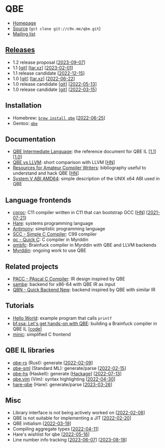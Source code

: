 # QBE

- [Homepage](https://c9x.me/compile/)
- [Source](https://c9x.me/git/qbe.git) (`git clone git://c9x.me/qbe.git`)
- [Mailing list](https://lists.sr.ht/~mpu/qbe)

## [Releases](https://c9x.me/compile/releases.html)

- 1.2 release proposal
  [[2023-09-07](https://lists.sr.ht/~mpu/qbe/%3CZPkmHE9KLohoEohE%40cloudsdale.the-delta.net.eu.org%3E)]
- 1.1
  [[git](https://c9x.me/git/qbe.git/tag/?h=v1.1)]
  [[tar.xz](https://c9x.me/compile/release/qbe-1.1.tar.xz)]
  [[2023-02-01](https://lists.sr.ht/~mpu/qbe/%3Cac12002d-d33a-4324-842c-faa2f7977993%40app.fastmail.com%3E)]
- 1.1 release candidate
  [[2022-12-15](https://lists.sr.ht/~mpu/qbe/%3Ce5ffcde5-937d-4717-8c19-bda3741e8dcf%40app.fastmail.com%3E)]
- 1.0
  [[git](https://c9x.me/git/qbe.git/tag/?h=v1.0)]
  [[tar.xz](https://c9x.me/compile/release/qbe-1.0.tar.xz)]
  [[2022-06-22](https://lists.sr.ht/~mpu/qbe/%3Cca09d158-25a3-4592-b9a2-4b013e4571b5%40www.fastmail.com%3E)]
- 1.0 release candidate
  [[git](https://c9x.me/git/qbe.git/commit/?id=9a3e131cf713f8619705f906caf28c5809708ad0)]
  [[2022-05-13](https://lists.sr.ht/~mpu/qbe/%3Cb9b47bd5-f9c0-450d-9e7d-be6bb8487de1%40www.fastmail.com%3E)]
- 1.0 release candidate
  [[git](https://c9x.me/git/qbe.git/commit/?id=cec9855fa0c8d9566d4c9755ef7677f49634bc60)]
  [[2022-03-15](https://lists.sr.ht/~mpu/qbe/%3C51390118-2d77-4f40-90d5-b5986066ea4a%40www.fastmail.com%3E)]

## Installation

- Homebrew: [`brew install qbe`](https://formulae.brew.sh/formula/qbe)
  [[2022-06-25](https://lists.sr.ht/~mpu/qbe/%3CD1B8B993-3705-41DE-9CC2-34AEC4201E7E%40slashdev.space%3E)]
- Gentoo: [`qbe`](https://packages.gentoo.org/packages/sys-devel/qbe)

## Documentation

- [QBE Intermediate Language](https://c9x.me/compile/doc/il.html): the reference
  document for QBE IL
  [[1.1](https://c9x.me/compile/doc/il-v1.1.html)]
  [[1.0](https://c9x.me/compile/doc/il-v1.0.html)]
- [QBE vs LLVM](https://c9x.me/compile/doc/llvm.html): short comparison with
  LLVM [[HN](https://news.ycombinator.com/item?id=25273907)]
- [Resources for Amateur Compiler Writers](https://c9x.me/compile/bib/):
  bibliography useful to understand and hack QBE [[HN](https://news.ycombinator.com/item?id=26925314)]
- [System V ABI AMD64](https://c9x.me/compile/doc/abi.html): simple description
  of the UNIX x64 ABI used in QBE

## Language frontends

- [cproc](https://sr.ht/~mcf/cproc/): C11 compiler written in C11 that can
  bootstrap GCC [[HN](https://news.ycombinator.com/item?id=28242024)]
  [[2021-07-21](https://lists.sr.ht/~mpu/qbe/%3C9bc92d80404aaf8f%40c9x.me%3E)]
- [Hare](https://harelang.org/): systems programming language
- [Antimony](https://github.com/antimony-lang/antimony): simplistic programming
  language
- [SCC - Simple C Compiler](https://www.simple-cc.org/): C99 compiler
- [qc - Quick C](https://github.com/andrewchambers/qc): C compiler in Myrddin
- [qmbfc](https://github.com/andrewchambers/qmbfc): Brainfuck compiler in
  Myrddin with QBE and LLVM backends
- [Myrddin](http://myrlang.org/): ongoing work to use QBE

## Related projects

- [PACC - PAscal C Compiler](https://github.com/BeRo1985/pacc): IR design
  inspired by QBE
- [sambe](https://github.com/samrat/sambe): backend for x86-64 with QBE IR as
  input
- [QBN - Quick Backend New](https://github.com/ssmid/qbn): backend inspired by
  QBE with similar IR

## Tutorials

- [Hello World](https://c9x.me/compile/): example program that calls `printf`
- [bf.ssa: Let's get hands-on with QBE](https://briancallahan.net/blog/20210829.html):
  building a Brainfuck compiler in QBE IL [[code](https://github.com/ibara/bf.ssa)]
- [minic](https://c9x.me/git/qbe.git/tree/minic): simplified C frontend

## QBE IL libraries

- [qbe-rs](https://github.com/garritfra/qbe-rs) (Rust): generate
  [[2022-02-09](https://lists.sr.ht/~mpu/qbe/%3CD0E48364-DAB4-4ED8-B5E9-459C4301D61C%40slashdev.space%3E)]
- [qbe-sml](https://github.com/pauloue/qbe-sml) (Standard ML): generate/parse
  [[2022-02-15](https://lists.sr.ht/~mpu/qbe/%3CCA%2B4P7duKN3aUm4AWzyFsPbHYYAQ-pu89u1dRCc20Ngsd-QTRFw%40mail.gmail.com%3E)]
- [qbe-hs](https://git.sr.ht/~fgaz/qbe-hs) (Haskell): generate
  [[Hackage](https://hackage.haskell.org/package/qbe)]
  [[2022-07-13](https://lists.sr.ht/~mpu/qbe/%3C20220713122507.25e8f86f%40phi%3E)]
- [qbe.vim](https://github.com/perillo/qbe.vim) (Vim): syntax highlighting
  [[2022-04-30](https://lists.sr.ht/~mpu/qbe/%3CCAAToxAFoU6JnjtR0dYGApuS3bPf%3DVvoNv6Cb2xOrcnVKCpgKmQ%40mail.gmail.com%3E)]
- [hare-qbe](https://git.d2evs.net/~evan/hare-qbe) (Hare): generate/parse
  [[2023-03-26](https://lists.sr.ht/~mpu/qbe/%3CCRGOKEO864HW.2FS5Z224N0ORK%40kipisi%3E)]

## Misc

- Library interface is not being actively worked on
  [[2022-02-08](https://lists.sr.ht/~mpu/qbe/%3CYgHOXpjABvAaMvMt%40debussy%3E)]
- QBE is not suitable for implementing a JIT
  [[2022-02-20](https://lists.sr.ht/~mpu/qbe/%3CCAFbATBGDOmpxDoVD9eAudiqAMAFskD-sMeyOn5jz63iNeWYK0g%40mail.gmail.com%3E)]
- QBE initialism
  [[2022-03-19](https://lists.sr.ht/~mpu/qbe/%3C407F27D6-F9A9-40EA-B390-72AC7F8F2608%40aarchibald.com%3E)]
- Compiling aggregate types
  [[2022-04-11](https://lists.sr.ht/~mpu/qbe/%3CCAAS8gYCGQLSc3qpc4_1CjTb5eL11RRoXJ2RD0fNZCgsrW7TvSg%40mail.gmail.com%3E)]
- Hare's wishlist for qbe
  [[2022-05-16](https://lists.sr.ht/~mpu/qbe/%3CCK12HKZG9X8T.2I2C6VZPATL9X%40taiga%3E)]
- Line number info tracking
  [[2023-06-07](https://lists.sr.ht/~mpu/qbe/%3C20230126110943.14927-1-t%40laumann.xyz%3E)]
  [[2023-08-18](https://lists.sr.ht/~mpu/qbe/%3CCUG1WB99DHM7.10AE8XNZK6PQJ%40monch%3E)]
